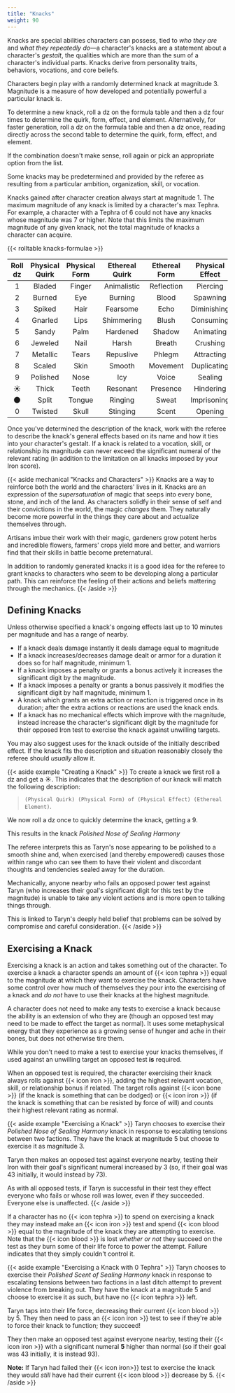 ```yaml
---
title: "Knacks"
weight: 90
---
```


Knacks are special abilities characters can possess, tied to _who they are_ and _what they repeatedly do_—a character's knacks are a statement about a character's _gestalt_, the qualities which are more than the sum of a character's individual parts.
Knacks derive from personality traits, behaviors, vocations, and core beliefs.

Characters begin play with a randomly determined knack at magnitude 3.
Magnitude is a measure of how developed and potentially powerful a particular knack is.

To determine a new knack, roll a dz on the formula table and then a dz four times to determine the quirk, form, effect, and element.
Alternatively, for faster generation, roll a dz on the formula table and then a dz once, reading directly across the second table to determine the quirk, form, effect, and element.

If the combination doesn't make sense, roll again or pick an appropriate option from the list.

Some knacks may be predetermined and provided by the referee as resulting from a particular ambition, organization, skill, or vocation.

Knacks gained after character creation always start at magnitude 1.
The maximum magnitude of any knack is limited by a character's max Tephra.
For example, a character with a Tephra of 6 could not have any knacks whose magnitude was 7 or higher.
Note that this limits the maximum magnitude of any given knack, not the total magnitude of knacks a character can acquire.

{{< rolltable knacks-formulae >}}

| Roll dz | Physical Quirk | Physical Form | Ethereal Quirk | Ethereal Form | Physical Effect | Ethereal Effect | Physical Element | Ethereal Element |
|:--------:|:--------------:|:-------------:|:--------------:|:-------------:|:---------------:|:---------------:|:----------------:|:----------------:|
|    1    | Bladed         | Finger        | Animalistic    | Reflection    | Piercing        | Revealing       | Flesh            | Memory           |
|    2    | Burned         | Eye           | Burning        | Blood         | Spawning        | Excruciating    | Bone             | Dream            |
|    3    | Spiked         | Hair          | Fearsome       | Echo          | Diminishing     | Soothing        | Brine            | Thunder          |
|    4    | Gnarled        | Lips          | Shimmering     | Blush         | Consuming       | Energizing      | Metal            | Chaos            |
|    5    | Sandy          | Palm          | Hardened       | Shadow        | Animating       | Bewildering     | Plant            | Belief           |
|    6    | Jeweled        | Nail          | Harsh          | Breath        | Crushing        | Withering       | Fungus           | Hope             |
|    7    | Metallic       | Tears         | Repuslive      | Phlegm        | Attracting      | Avenging        | Insect           | Fear             |
|    8    | Scaled         | Skin          | Smooth         | Movement      | Duplicating     | Warding         | Stone            | Pain             |
|    9    | Polished       | Nose          | Icy            | Voice         | Sealing         | Compelling      | Mouth            | Harmony          |
|    ☀️️️️    | Thick          | Teeth         | Resonant       | Presence      | Hindering       | Concealing      | Muscle           | Violence         |
|    🌑    | Split          | Tongue        | Ringing        | Sweat         | Imprisoning     | Emboldening     | Thorn            | Knowledge        |
|    0    | Twisted        | Skull         | Stinging       | Scent         | Opening         | Deceiving       | Portal           | Intent           |

Once you've determined the description of the knack, work with the referee to describe the knack's general effects based on its name and how it ties into your character's gestalt.
If a knack is related to a vocation, skill, or relationship its magnitude can never exceed the significant numeral of the relevant rating (in addition to the limitation on all knacks imposed by your Iron score).

{{< aside mechanical "Knacks and Characters" >}}
Knacks are a way to reinforce both the world and the characters' lives in it.
Knacks are an expression of the _supersaturation_ of magic that seeps into every bone, stone, and inch of the land.
As characters solidfy in their sense of self and their convictions in the world, the magic _changes_ them.
They naturally become more powerful in the things they care about and actualize themselves through.

Artisans imbue their work with their magic, gardeners grow potent herbs and incredible flowers, farmers' crops yield more and better, and warriors find that their skills in battle become preternatural.

In addition to randomly generated knacks it is a good idea for the referee to grant knacks to characters who seem to be developing along a particular path.
This can reinforce the feeling of their actions and beliefs mattering through the mechanics.
{{< /aside >}}

## Defining Knacks

Unless otherwise specified a knack's ongoing effects last up to 10 minutes per magnitude and has a range of nearby.

+ If a knack deals damage instantly it deals damage equal to magnitude
+ If a knack increases/decreases damage dealt or armor for a duration it does so for half magnitude, minimum 1.
+ If a knack imposes a penalty or grants a bonus actively it increases the significant digit by the magnitude.
+ If a knack imposes a penalty or grants a bonus passively it modifies the significant digit by half magnitude, minimum 1.
+ A knack which grants an extra action or reaction is triggered once in its duration; after the extra actions or reactions are used the knack ends.
+ If a knack has no mechanical effects which improve with the magnitude, instead increase the character's significant digit by the magnitude for their opposed Iron test to exercise the knack against unwilling targets.

You may also suggest uses for the knack outside of the initially described effect.
If the knack fits the description and situation reasonably closely the referee should _usually_ allow it.

{{< aside example "Creating a Knack" >}}
To create a knack we first roll a dz and get a ☀️️️.
This indicates that the description of our knack will match the following description:

> `(Physical Quirk) (Physical Form) of (Physical Effect) (Ethereal Element)`.

We now roll a dz once to quickly determine the knack, getting a 9.

This results in the knack _Polished Nose of Sealing Harmony_

The referee interprets this as Taryn's nose appearing to be polished to a smooth shine and, when exercised (and thereby empowered) causes those within range who can see them to have their violent and discordant thoughts and tendencies sealed away for the duration.

Mechanically, anyone nearby who fails an opposed power test against Taryn (who increases their goal's significant digit for this test by the magnitude) is unable to take any violent actions and is more open to talking things through.

This is linked to Taryn's deeply held belief that problems can be solved by compromise and careful consideration.
{{< /aside >}}

## Exercising a Knack

Exercising a knack is an action and takes something out of the character.
To exercise a knack a character spends an amount of {{< icon tephra >}} equal to the magnitude at which they want to exercise the knack.
Characters have some control over how much of themselves they pour into the exercising of a knack and _do not_ have to use their knacks at the highest magnitude.

A character does not need to make any tests to exercise a knack because the ability is an extension of who they are (though an opposed test may need to be made to effect the target as normal).
It uses some metaphysical energy that they experience as a growing sense of hunger and ache in their bones, but does not otherwise tire them.

While you don't need to make a test to exercise your knacks themselves, if used against an unwilling target an opposed test **is** required.

When an opposed test is required, the character exercising their knack always rolls against {{< icon iron >}}, adding the highest relevant vocation, skill, or relationship bonus if related.
The target rolls against {{< icon bone >}} (if the knack is something that can be dodged) or {{< icon iron >}} (if the knack is something that can be resisted by force of will) and counts their highest relevant rating as normal.

{{< aside example "Exercising a Knack" >}}
Taryn chooses to exercise their _Polished Nose of Sealing Harmony_ knack in response to escalating tensions between two factions.
They have the knack at magnitude 5 but choose to exercise it as magnitude 3.

Taryn then makes an opposed test against everyone nearby, testing their Iron with their goal's significant numeral increased by 3 (so, if their goal was 43 initially, it would instead by 73).

As with all opposed tests, if Taryn is successful in their test they effect everyone who fails or whose roll was lower, even if they succeeded.
Everyone else is unaffected.
{{< /aside >}}

If a character has no {{< icon tephra >}} to spend on exercising a knack they may instead make an {{< icon iron >}} test and spend {{< icon blood >}} equal to the magnitude of the knack they are attempting to exercise.
Note that the {{< icon blood >}} is lost _whether or not_ they succeed on the test as they burn some of their life force to power the attempt.
Failure indicates that they simply couldn't control it.

{{< aside example "Exercising a Knack with 0 Tephra" >}}
Taryn chooses to exercise their _Polished Scent of Sealing Harmony_ knack in response to escalating tensions between two factions in a last ditch attempt to prevent violence from breaking out.
They have the knack at a magnitude 5 and choose to exercise it as such, but have no {{< icon tephra >}} left.

Taryn taps into their life force, decreasing their current {{< icon blood >}} by 5. They then need to pass an {{< icon iron >}} test to see if they're able to force their knack to function; they succeed!

They then make an opposed test against everyone nearby, testing their {{< icon iron >}} with a significant numeral **5** higher than normal (so if their goal was 43 initially, it is instead 93).

**Note:** If Taryn had failed their {{< icon iron>}} test to exercise the knack they would _still_ have had their current {{< icon blood >}} decrease by 5.
{{< /aside >}}

<!-- TODO: figure out phrasing for improving and gaining knacks; probably need an expanded chapter on this ...
## Improving and Gaining Knacks

Knacks improve over time as the underlying traits that drive them become more core to you.
Sometimes, new knacks arise.
-->
